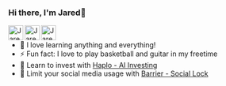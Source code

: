 ### Hi there, I'm Jared👋

[<img align="left" alt="JaredCS.com" width="30px" src="https://img.icons8.com/color/344/domain--v1.png" />][website]
[<img align="left" alt="Jared Cassoutt | LinkedIn" width="30px" src="https://img.icons8.com/fluency/344/linkedin.png" />][linkedin]
[<img align="left" alt="JaredCassoutt | Instagram" width="30px" src="https://img.icons8.com/fluency/344/instagram-new.png" />][instagram]
<br/>


- 🌱 I love learning anything and everything!
- ⚡ Fun fact: I love to play basketball and guitar in my freetime
- 📱 Learn to invest with [Haplo - AI Investing](https://apps.apple.com/us/app/styvio/id1568353331)
- 📱 Limit your social media usage with [Barrier - Social Lock](https://apps.apple.com/us/app/barrier-social-lock/id6448244443)

<br/>

[website]: https://JaredCS.com
[instagram]: https://instagram.com/jaredcassoutt
[linkedin]: https://linkedin.com/in/jaredcassoutt
